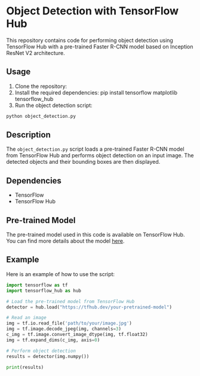 
# Object Detection with TensorFlow Hub

This repository contains code for performing object detection using TensorFlow Hub with a pre-trained Faster R-CNN model based on Inception ResNet V2 architecture.

## Usage

1. Clone the repository:
2. Install the required dependencies: pip install tensorflow matplotlib tensorflow_hub
4. Run the object detection script:

```bash
python object_detection.py
```

## Description

The `object_detection.py` script loads a pre-trained Faster R-CNN model from TensorFlow Hub and performs object detection on an input image. The detected objects and their bounding boxes are then displayed.

## Dependencies

- TensorFlow
- TensorFlow Hub

## Pre-trained Model

The pre-trained model used in this code is available on TensorFlow Hub. You can find more details about the model [here]([https://tfhub.dev/your-pretrained-model](https://www.kaggle.com/models/tensorflow/faster-rcnn-inception-resnet-v2/frameworks/tensorFlow2/variations/640x640/versions/1/code)).

## Example

Here is an example of how to use the script:

```python
import tensorflow as tf
import tensorflow_hub as hub

# Load the pre-trained model from TensorFlow Hub
detector = hub.load("https://tfhub.dev/your-pretrained-model")

# Read an image
img = tf.io.read_file('path/to/your/image.jpg')
img = tf.image.decode_jpeg(img, channels=3)
c_img = tf.image.convert_image_dtype(img, tf.float32)
img = tf.expand_dims(c_img, axis=0)

# Perform object detection
results = detector(img.numpy())

print(results)
```
